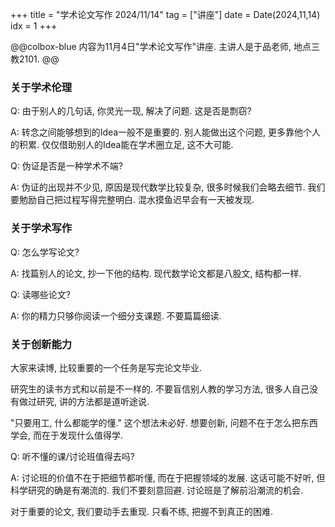 +++
title = "学术论文写作  2024/11/14"
tag = ["讲座"]
date = Date(2024,11,14)
idx = 1
+++

@@colbox-blue
内容为11月4日"学术论文写作"讲座. 主讲人是于品老师, 地点三教2101.
@@

### 关于学术伦理

Q: 由于别人的几句话, 你灵光一现, 解决了问题. 这是否是剽窃? 

A: 转念之间能够想到的Idea一般不是重要的. 别人能做出这个问题, 更多靠他个人的积累. 仅仅借助别人的Idea能在学术圈立足, 这不大可能. 

Q: 伪证是否是一种学术不端?

A: 伪证的出现并不少见, 原因是现代数学比较复杂, 很多时候我们会略去细节. 我们要勉励自己把过程写得完整明白. 混水摸鱼迟早会有一天被发现. 


### 关于学术写作

Q: 怎么学写论文? 

A: 找篇别人的论文, 抄一下他的结构. 现代数学论文都是八股文, 结构都一样. 

Q: 读哪些论文? 

A: 你的精力只够你阅读一个细分支课题. 不要篇篇细读. 


### 关于创新能力

大家来读博, 比较重要的一个任务是写完论文毕业. 

研究生的读书方式和以前是不一样的. 不要盲信别人教的学习方法, 很多人自己没有做过研究, 讲的方法都是道听途说. 

"只要用工, 什么都能学的懂." 这个想法未必好. 想要创新, 问题不在于怎么把东西学会, 而在于发现什么值得学. 

Q: 听不懂的课/讨论班值得去吗? 

A: 讨论班的价值不在于把细节都听懂, 而在于把握领域的发展. 这话可能不好听, 但科学研究的确是有潮流的. 我们不要刻意回避. 讨论班是了解前沿潮流的机会. 

对于重要的论文, 我们要动手去重现. 只看不练, 把握不到真正的困难. 